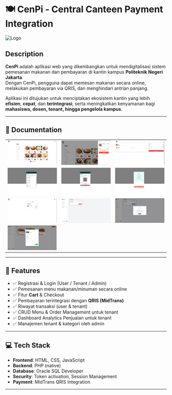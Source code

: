# 🍽️ CenPi - Central Canteen Payment Integration

![Logo](https://socialify.git.ci/Central-Canteen-Payment-Integration/CenPI/image?font=Inter&language=1&logo=https%3A%2F%2Fraw.githubusercontent.com%2FCentral-Canteen-Payment-Integration%2FCenPI%2Fmain%2Fassets%2Fimg%2Flogo.svg&name=1&theme=Light)


## Description

**CenPi** adalah aplikasi web yang dikembangkan untuk mendigitalisasi sistem pemesanan makanan dan pembayaran di kantin kampus **Politeknik Negeri Jakarta**.  
Dengan CenPi, pengguna dapat memesan makanan secara online, melakukan pembayaran via QRIS, dan menghindari antrian panjang.

Aplikasi ini ditujukan untuk menciptakan ekosistem kantin yang lebih **efisien**, **cepat**, dan **terintegrasi**, serta meningkatkan kenyamanan bagi **mahasiswa, dosen, tenant, hingga pengelola kampus**.

---

## 📸 Documentation

<table>
  <tr>
    <td><img src="screenshot/dashboard.png" width="180" alt="Dashboard"/></td>
    <td><img src="screenshot/cart.png" width="180" alt="Keranjang"/></td>
    <td><img src="screenshot/checkout.png" width="180" alt="Checkout"/></td>
  </tr>
  <tr>
    <td><img src="screenshot/choose-payment.png" width="180" alt="Pilih Metode Pembayaran"/></td>
    <td><img src="screenshot/qris.png" width="180" alt="QRIS"/></td>
    <td><img src="screenshot/payment-success.png" width="180" alt="Pembayaran Berhasil"/></td>
  </tr>
  <tr>
    <td><img src="screenshot/myorder.png" width="180" alt="Pesanan Saya"/></td>
    <td><img src="screenshot/management-order-1.png" width="180" alt="Manajemen Order"/></td>
    <td><img src="screenshot/complete-order.png" width="180" alt="Pesanan Selesai"/></td>
  </tr>
  <tr>
    <td><img src="screenshot/crud-menu.png" width="180" alt="CRUD Menu Tenant"/></td>
  </tr>
</table>

---

## 🔧 Features

- ✅ Registrasi & Login (User / Tenant / Admin)
- ✅ Pemesanan menu makanan/minuman secara online
- ✅ Fitur **Cart** & Checkout
- ✅ Pembayaran terintegrasi dengan **QRIS (MidTrans)**
- ✅ Riwayat transaksi (user & tenant)
- ✅ CRUD Menu & Order Management untuk tenant
- ✅ Dashboard Analytics Penjualan untuk tenant
- ✅ Manajemen tenant & kategori oleh admin

---

## 💻 Tech Stack

- **Frontend**: HTML, CSS, JavaScript
- **Backend**: PHP (native)
- **Database**: Oracle SQL Developer
- **Security**: Token activation, Session Management
- **Payment**: MidTrans QRIS Integration

---
